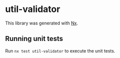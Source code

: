 # util-validator

This library was generated with [Nx](https://nx.dev).

## Running unit tests

Run `nx test util-validator` to execute the unit tests.
